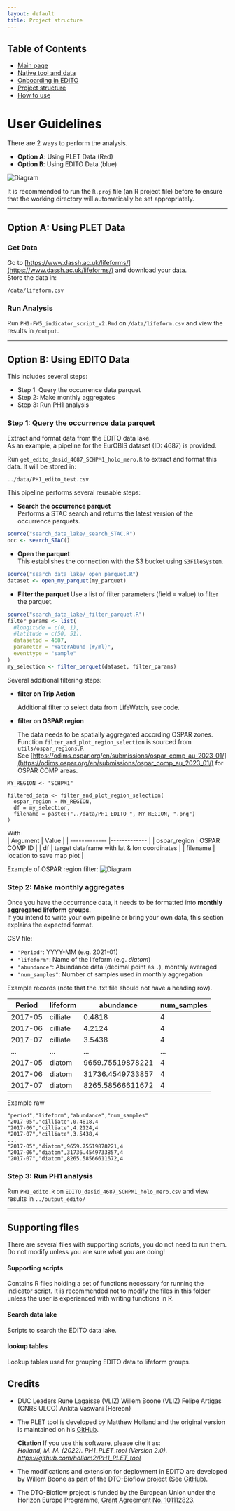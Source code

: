 ```yaml
---
layout: default
title: Project structure
---
```


## Table of Contents
- [Main page](index.md)
- [Native tool and data](PLET.md)
- [Onboarding in EDITO](EDITO.md)
- [Project structure](project_structure.md)
- [How to use](usage.md)

# User Guidelines
There are 2 ways to perform the analysis. 
- **Option A**: Using PLET Data (Red) 
- **Option B**: Using EDITO Data (blue)

![Diagram](https://docs.google.com/drawings/d/e/2PACX-1vQUvGo1Did9X1s5c-1ij6ncR05VUFoEwBvjtRm_AuGB5-ltQ8VdTQ1bwNI2bjXNubhwaW_mtb53OyWu/pub?w=1440&h=1080)



It is recommended to run the ```R.proj``` file (an R project file) before to ensure that the working directory will automatically be set appropriately.

----------------

## Option A: Using PLET Data

### Get Data
Go to [https://www.dassh.ac.uk/lifeforms/](https://www.dassh.ac.uk/lifeforms/) and download your data.  
Store the data in:

```
/data/lifeform.csv
```

### Run Analysis
Run 
```PH1-FW5_indicator_script_v2.Rmd``` on ```/data/lifeform.csv``` and view the results in ```/output```.

----------------

## Option B: Using EDITO Data

This includes several steps:
- Step 1: Query the occurrence data parquet
- Step 2: Make monthly aggregates
- Step 3: Run PH1 analysis

### Step 1: Query the occurrence data parquet
Extract and format data from the EDITO data lake.  
As an example, a pipeline for the EurOBIS dataset (ID: 4687) is provided.

Run ```get_edito_dasid_4687_SCHPM1_holo_mero.R``` to extract and format this data. It will be stored in:

```
../data/PH1_edito_test.csv
```

This pipeline performs several reusable steps:

- **Search the occurrence parquet**  
  Performs a STAC search and returns the latest version of the occurrence parquets.

```r
source("search_data_lake/_search_STAC.R")
occ <- search_STAC()
```

- **Open the parquet**  
  This establishes the connection with the S3 bucket using `S3FileSystem`.

```r
source("search_data_lake/_open_parquet.R")
dataset <- open_my_parquet(my_parquet)
```

- **Filter the parquet**
Use a list of filter parameters (field = value) to filter the parquet. 

```r
source("search_data_lake/_filter_parquet.R")
filter_params <- list(
  #longitude = c(0, 1),
  #latitude = c(50, 51),
  datasetid = 4687,
  parameter = "WaterAbund (#/ml)",
  eventtype = "sample"
)
my_selection <- filter_parquet(dataset, filter_params)
```

Several additional filtering steps:

- **filter on Trip Action** 

	Additional filter to select data from LifeWatch, see code.

- **filter on OSPAR region** 

	The data needs to be spatially aggregated according OSPAR zones. <br>
	Function ```filter_and_plot_region_selection``` is sourced from ```utils/ospar_regions.R``` <br>
	See [https://odims.ospar.org/en/submissions/ospar_comp_au_2023_01/](https://odims.ospar.org/en/submissions/ospar_comp_au_2023_01/) for OSPAR COMP areas.

```
MY_REGION <- "SCHPM1"

filtered_data <- filter_and_plot_region_selection(
  ospar_region = MY_REGION, 
  df = my_selection, 
  filename = paste0("../data/PH1_EDITO_", MY_REGION, ".png")
)
```
With  <br>
| Argument  		| Value						| 
| -------------   	|-------------	    				|
| ospar_region	  	| OSPAR COMP ID					|
| df		  	| target dataframe with lat & lon coordinates	|
| filename		| location to save map plot			|


Example of OSPAR region filter:
![Diagram](https://docs.google.com/drawings/d/e/2PACX-1vQ53hBADvUhgCfz51SNCazAc5AE-7EgPS7FNirDHsGPiFDVUEJIGgY5tgl6A8d2vjsIwQi8TdC_YgoH/pub?w=1440&h=1080)

### Step 2: Make monthly aggregates

Once you have the occurrence data, it needs to be formatted into **monthly aggregated lifeform groups**.  
If you intend to write your own pipeline or bring your own data, this section explains the expected format.

CSV file:

- `"Period"`: YYYY-MM (e.g. 2021-01)
- `"lifeform"`: Name of the lifeform (e.g. *diatom*)
- `"abundance"`: Abundance data (decimal point as `.`), monthly averaged
- `"num_samples"`: Number of samples used in monthly aggregation

Example records (note that the .txt file should not have a heading row).

| Period  		| lifeform		| abundance		| num_samples		|
| -------------   	|-------------	    	|-------------	  	|-------------	  	|
| 2017-05	  	| cilliate		| 0.4818		| 4			|
| 2017-06	  	| cilliate		| 4.2124		| 4			|
| 2017-07		| cilliate		| 3.5438		| 4			|
| ...			| ...			| ...			| ...			|
| 2017-05	  	| diatom		| 9659.75519878221	| 4			|
| 2017-06	  	| diatom		| 31736.4549733857	| 4			|
| 2017-07		| diatom		| 8265.58566611672	| 4			|


Example raw
```
"period","lifeform","abundance","num_samples"
"2017-05","cilliate",0.4818,4
"2017-06","cilliate",4.2124,4
"2017-07","cilliate",3.5438,4
...
"2017-05","diatom",9659.75519878221,4
"2017-06","diatom",31736.4549733857,4
"2017-07","diatom",8265.58566611672,4
```

### Step 3: Run PH1 analysis
Run ```PH1_edito.R``` on ```EDITO_dasid_4687_SCHPM1_holo_mero.csv``` and view results in ```../output_edito/```

----------------

## Supporting files
There are several files with supporting scripts, you do not need to run them. Do not modify unless you are sure what you are doing!

#### Supporting scripts
Contains R files holding a set of functions necessary for running the indicator script.
It is recommended not to modify the files in this folder unless the user is experienced with writing functions in R.

#### Search data lake
Scripts to search the EDITO data lake.

#### lookup tables
Lookup tables used for grouping EDITO data to lifeform groups.


## Credits
- DUC Leaders
	Rune Lagaisse (VLIZ)
	Willem Boone (VLIZ)
	Felipe Artigas (CNRS ULCO)
	Ankita Vaswani (Hereon)

- The PLET tool is developed by Matthew Holland and the original version is maintained on his [GitHub](https://github.com/hollam2/PH1_PLET_tool).

	**Citation**
	If you use this software, please cite it as:<br>
	*Holland, M. M. (2022). PH1_PLET_tool (Version 2.0). https://github.com/hollam2/PH1_PLET_tool*

- The modifications and extension for deployment in EDITO are developed by Willem Boone as part of the DTO-Bioflow project (See [GitHub](https://github.com/willem0boone/EDITO_PH1)).

- The DTO-Bioflow project is funded by the European Union under the Horizon Europe Programme, [Grant Agreement No. 101112823](https://cordis.europa.eu/project/id/101112823/results).


